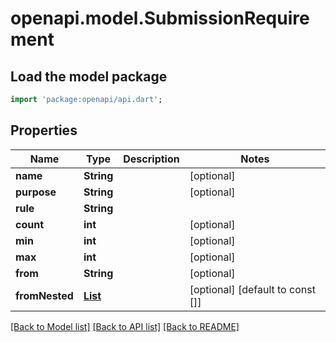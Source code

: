 # openapi.model.SubmissionRequirement

## Load the model package

```dart
import 'package:openapi/api.dart';
```

## Properties

| Name           | Type                                                        | Description | Notes                            |
| -------------- | ----------------------------------------------------------- | ----------- | -------------------------------- |
| **name**       | **String**                                                  |             | [optional]                       |
| **purpose**    | **String**                                                  |             | [optional]                       |
| **rule**       | **String**                                                  |             |
| **count**      | **int**                                                     |             | [optional]                       |
| **min**        | **int**                                                     |             | [optional]                       |
| **max**        | **int**                                                     |             | [optional]                       |
| **from**       | **String**                                                  |             | [optional]                       |
| **fromNested** | [**List<SubmissionRequirement>**](SubmissionRequirement.md) |             | [optional] [default to const []] |

[[Back to Model list]](../README.md#documentation-for-models) [[Back to API list]](../README.md#documentation-for-api-endpoints) [[Back to README]](../README.md)
